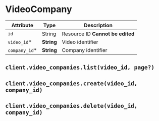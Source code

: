 # VideoCompany

| Attribute | Type | Description |
| --------- | ---- | ----------- |
| `id`          | String     | Resource ID **Cannot be edited** |
| `video_id`* | **String** | Video identifier |
| `company_id`* | **String** | Company identifier |

## `client.video_companies.list(video_id, page?)`

## `client.video_companies.create(video_id, company_id)`

## `client.video_companies.delete(video_id, company_id)`

